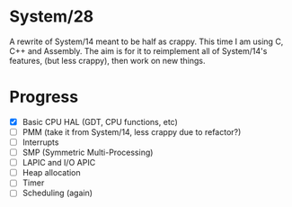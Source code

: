 # System/28
A rewrite of System/14 meant to be half as crappy. This time I am using C, C++ and Assembly. The aim is for it to reimplement all of System/14's features, (but less crappy), then work on new things.

# Progress
- [x] Basic CPU HAL (GDT, CPU functions, etc)
- [ ] PMM (take it from System/14, less crappy due to refactor?)
- [ ] Interrupts
- [ ] SMP (Symmetric Multi-Processing)
- [ ] LAPIC and I/O APIC
- [ ] Heap allocation
- [ ] Timer
- [ ] Scheduling (again)
